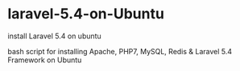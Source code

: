 # laravel-5.4-on-Ubuntu

install Laravel 5.4 on ubuntu

bash script for installing Apache, PHP7, MySQL, Redis & Laravel 5.4 Framework on Ubuntu
